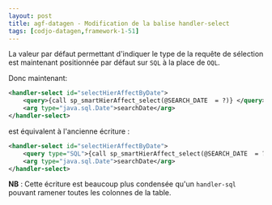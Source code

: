 ```yaml
---
layout: post
title: agf-datagen - Modification de la balise handler-select
tags: [codjo-datagen,framework-1-51]
---
```

La valeur par défaut permettant d'indiquer le type de la requête de sélection est maintenant positionnée par défaut sur ```SQL``` à la place de ```OQL```.

Donc maintenant:
```xml
<handler-select id="selectHierAffectByDate">
    <query>{call sp_smartHierAffect_select(@SEARCH_DATE  = ?)} </query>
    <arg type="java.sql.Date">searchDate</arg>
</handler-select>
```
est équivalent à l'ancienne écriture :
```xml
<handler-select id="selectHierAffectByDate">
    <query type="SQL">{call sp_smartHierAffect_select(@SEARCH_DATE  = ?)} </query>
    <arg type="java.sql.Date">searchDate</arg>
</handler-select>
```

**NB** : Cette écriture est beaucoup plus condensée qu'un ```handler-sql``` pouvant ramener toutes les colonnes de la table.